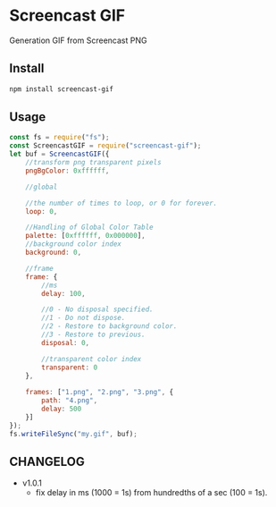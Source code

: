 
# Screencast GIF
Generation GIF from Screencast PNG

## Install 
```sh
npm install screencast-gif
```
## Usage
```js
const fs = require("fs");
const ScreencastGIF = require("screencast-gif");
let buf = ScreencastGIF({
    //transform png transparent pixels
    pngBgColor: 0xffffff,

    //global

    //the number of times to loop, or 0 for forever.
    loop: 0,

    //Handling of Global Color Table
    palette: [0xffffff, 0x000000],
    //background color index
    background: 0,

    //frame
    frame: {
        //ms
        delay: 100,

        //0 - No disposal specified.
        //1 - Do not dispose. 
        //2 - Restore to background color.
        //3 - Restore to previous. 
        disposal: 0,

        //transparent color index
        transparent: 0
    },
   
    frames: ["1.png", "2.png", "3.png", {
        path: "4.png",
        delay: 500
    }]
});
fs.writeFileSync("my.gif", buf);
```

## CHANGELOG

+ v1.0.1
  - fix delay in ms (1000 = 1s) from hundredths of a sec (100 = 1s).
